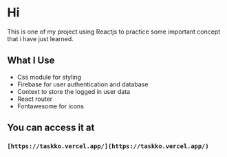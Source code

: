 # Hi

This is one of my project using Reactjs to practice some important concept that i have just learned.

## What I Use

- Css module for styling
- Firebase for user authentication and database
- Context to store the logged in user data
- React router
- Fontawesome for icons

## You can access it at
### `[https://taskko.vercel.app/](https://taskko.vercel.app/)`

